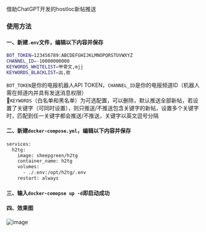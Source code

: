 借助ChatGPT开发的hostloc新帖推送
### 使用方法
#### 一、新建`.env`文件，编辑以下内容并保存
```bash
BOT_TOKEN=123456789:ABCDEFGHIJKLMNOPQRSTUVWXYZ
CHANNEL_ID=-10000000000
KEYWORDS_WHITELIST=甲骨文,mjj
KEYWORDS_BLACKLIST=出,收
```
`BOT_TOKEN`是你的电报机器人API TOKEN，`CHANNEL_ID`是你的电报频道ID（机器人需在频道内并具有发送消息权限）  
🐼`KEYWORDS`（白名单和黑名单）为可选配置，可以删除，默认推送全部新帖，若设置了关键字（可同时设置），则只推送/不推送包含关键字的新帖，设置多个关键字时，匹配到任一关键字都会推送/不推送，关键字以英文逗号分隔
#### 二、新建`docker-compose.yml`，编辑以下内容并保存
```bash
services:
  h2tg:
    image: sheepgreen/h2tg
    container_name: h2tg
    volumes:
      - ./.env:/opt/h2tg/.env
    restart: always
```
#### 三、输入`docker-comopse up -d`即启动成功
#### 四、效果图
![image](https://github.com/slippersheepig/hostloc2tg/assets/58287293/7a9c060f-7077-4045-9485-5f8d9ab280aa)
